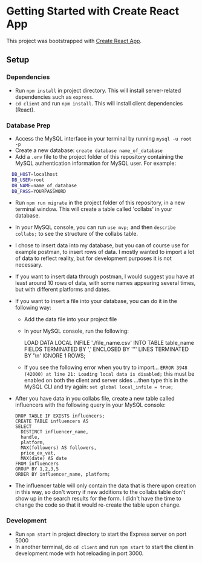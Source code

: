 # Getting Started with Create React App

This project was bootstrapped with [Create React App](https://github.com/facebook/create-react-app).



## Setup

### Dependencies

- Run `npm install` in project directory. This will install server-related dependencies such as `express`.
- `cd client` and run `npm install`. This will install client dependencies (React).



### Database Prep

- Access the MySQL interface in your terminal by running `mysql -u root -p`
- Create a new database: `create database name_of_database`
- Add a `.env` file to the project folder of this repository containing the MySQL authentication information for MySQL user. For example:

```bash
  DB_HOST=localhost
  DB_USER=root
  DB_NAME=name_of_database
  DB_PASS=YOURPASSWORD
```

- Run `npm run migrate` in the project folder of this repository, in a new terminal window. This will create a table called 'collabs' in your database.

- In your MySQL console, you can run `use mvp;` and then `describe collabs;` to see the structure of the collabs table.
- I chose to insert data into my database, but you can of course use for example postman, to insert rows of data. 
I mostly wanted to import a lot of data to reflect reality, but for development purposes it is not necessary.
- If you want to insert data through postman, I would suggest you have at least around 10 rows of data, with some names appearing several times, but with different platforms and dates.
- If you want to insert a file into your database, you can do it in the following way:
    - Add the data file into your project file
    - In your MySQL console, run the following:

        LOAD DATA LOCAL INFILE './file_name.csv'
        INTO TABLE table_name
        FIELDS TERMINATED BY ','
        ENCLOSED BY '"'
        LINES TERMINATED BY '\n'
        IGNORE 1 ROWS;
    
    - If you see the following error when you try to import…
    `ERROR 3948 (42000) at line 21: Loading local data is disabled;` this must be enabled on both the client and server sides
    ...then type this in the MySQL CLI and try again:
    `set global local_infile = true;`

- After you have data in you collabs file, create a new table called influencers with the following query in your MySQL console:
        
      DROP TABLE IF EXISTS influencers;
      CREATE TABLE influencers AS
      SELECT 
        DISTINCT influencer_name,
        handle,
        platform,
        MAX(followers) AS followers,
        price_ex_vat,
        MAX(date) AS date
      FROM influencers
      GROUP BY 1,2,3,5
      ORDER BY influencer_name, platform;

- The influencer table will only contain the data that is there upon creation in this way, so don't worry if new additions to the collabs table don't show up in the search results for the form. I didn't have the time to change the code so that it would re-create the table upon change.


### Development

- Run `npm start` in project directory to start the Express server on port 5000
- In another terminal, do `cd client` and run `npm start` to start the client in development mode with hot reloading in port 3000.



